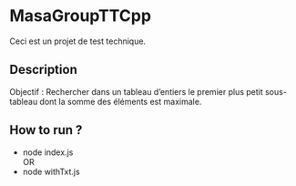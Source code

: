 # MasaGroupTTCpp
Ceci est un projet de test technique.

## Description
Objectif : Rechercher dans un tableau d’entiers le premier plus petit sous-tableau dont la somme des éléments est
maximale.

## How to run ?

- node index.js  
OR
- node withTxt.js

